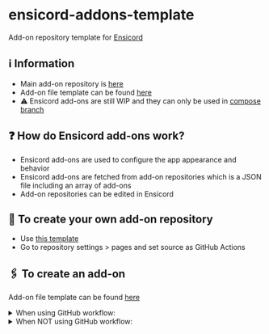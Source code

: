 # ensicord-addons-template
Add-on repository template for [Ensicord](https://github.com/aliernfrog/ensicord)

## ℹ️ Information
- Main add-on repository is [here](https://github.com/aliernfrog/ensicord-addons)
- Add-on file template can be found [here](https://github.com/aliernfrog/ensicord-addons-template/blob/main/addon-template.json)
- ⚠️ Ensicord add-ons are still WIP and they can only be used in [compose branch](https://github.com/aliernfrog/ensicord/tree/compose)

## ❓ How do Ensicord add-ons work?
- Ensicord add-ons are used to configure the app appearance and behavior
- Ensicord add-ons are fetched from add-on repositories which is a JSON file including an array of add-ons
- Add-on repositories can be edited in Ensicord

## 📂 To create your own add-on repository
- Use [this template](https://github.com/aliernfrog/ensicord-addons-template/generate)
- Go to repository settings > pages and set source as GitHub Actions

## 🖇️ To create an add-on
Add-on file template can be found [here](https://github.com/aliernfrog/ensicord-addons-template/blob/main/addon-template.json)
<details>
  <summary>When using GitHub workflow:</summary>
  - Create <code>your-addon.json</code> in <code>addons</code> folder<br>
  - Put the add-on object in the JSON file you just created<br>
  - Push the changes to <code>main</code> branch and wait until changes are live
</details>
<details>
  <summary>When NOT using GitHub workflow:</summary>
  - Create <code>addons.json</code> or use the existing one<br>
  - If there isn't any array in the file, create an empty one<br>
  - Put your add-ons in the array<br>
  - Save the file
</details>
